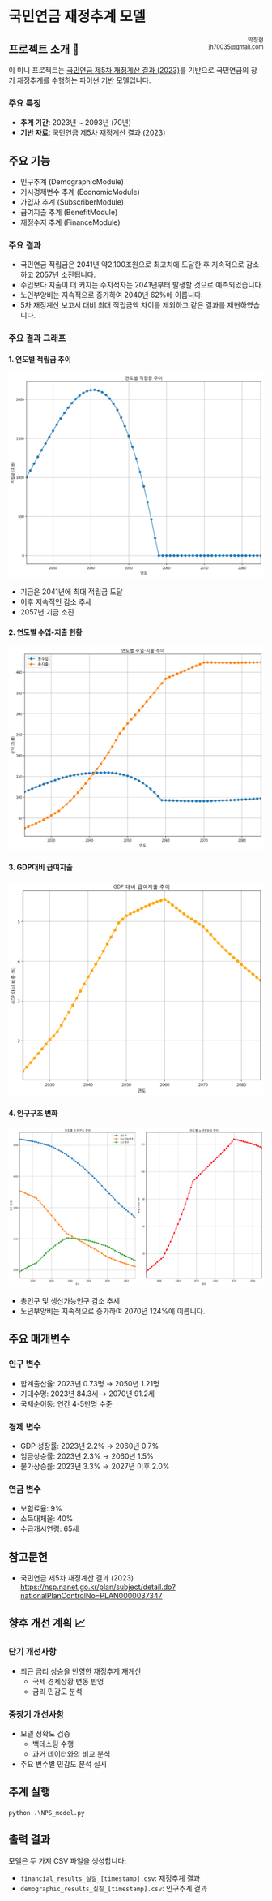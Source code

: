 # 국민연금 재정추계 모델 



<div style="float: right; font-size: 0.8em; text-align: right;">
박정현<br>
jh70035@gmail.com<br>

</div>


## 프로젝트 소개 🚀

이 미니 프로젝트는 [국민연금 제5차 재정계산 결과 (2023)](https://nsp.nanet.go.kr/plan/subject/detail.do?nationalPlanControlNo=PLAN0000037347)를 기반으로 국민연금의 장기 재정추계를 수행하는 파이썬 기반 모델입니다. 

### 주요 특징
- **추계 기간**: 2023년 ~ 2093년 (70년)
- **기반 자료**: [국민연금 제5차 재정계산 결과 (2023)](https://nsp.nanet.go.kr/plan/subject/detail.do?nationalPlanControlNo=PLAN0000037347)

## 주요 기능
- 인구추계 (DemographicModule)
- 거시경제변수 추계 (EconomicModule)
- 가입자 추계 (SubscriberModule)
- 급여지출 추계 (BenefitModule)
- 재정수지 추계 (FinanceModule)

### 주요 결과
- 국민연금 적립금은 2041년 약2,100조원으로 최고치에 도달한 후 지속적으로 감소하고 2057년 소진됩니다.
- 수입보다 지출이 더 커지는 수지적자는 2041년부터 발생할 것으로 예측되었습니다. 
- 노인부양비는 지속적으로 증가하여 2040년 62%에 이릅니다. 
- 5차 재정계산 보고서 대비 최대 적립금액 차이를 제외하고  같은 결과를 재현하였습니다. 

### 주요 결과 그래프

#### 1. 연도별 적립금 추이
![적립금 결과](./images/nps_reserve_fund.png)
- 기금은 2041년에 최대 적립금 도달
- 이후 지속적인 감소 추세
- 2057년 기금 소진

#### 2. 연도별 수입-지출 현황
![수입-지출 결과](./images/nps_revenue_expenditure.png)

#### 3. GDP대비 급여지출
![인구추계 결과](./images/nps_gdp_expenditure.png)


#### 4. 인구구조 변화
![인구추계 결과](./images/nps_demographic_indicators.png)
- 총인구 및 생산가능인구 감소 추세
- 노년부양비는 지속적으로 증가하여 2070년 124%에 이릅니다.



## 주요 매개변수
### 인구 변수
- 합계출산율: 2023년 0.73명 → 2050년 1.21명
- 기대수명: 2023년 84.3세 → 2070년 91.2세
- 국제순이동: 연간 4-5만명 수준

### 경제 변수
- GDP 성장률: 2023년 2.2% → 2060년 0.7%
- 임금상승률: 2023년 2.3% → 2060년 1.5%
- 물가상승률: 2023년 3.3% → 2027년 이후 2.0%

### 연금 변수
- 보험료율: 9%
- 소득대체율: 40%
- 수급개시연령: 65세

## 참고문헌
- 국민연금 제5차 재정계산 결과 (2023)
https://nsp.nanet.go.kr/plan/subject/detail.do?nationalPlanControlNo=PLAN0000037347


## 향후 개선 계획 📈

### 단기 개선사항
- 최근 금리 상승을 반영한 재정추계 재계산
  - 국제 경제상황 변동 반영
  - 금리 민감도 분석

### 중장기 개선사항
- 모델 정확도 검증
  - 백테스팅 수행
  - 과거 데이터와의 비교 분석
- 주요 변수별 민감도 분석 실시


## 추계 실행
```python .\NPS_model.py```


## 출력 결과
모델은 두 가지 CSV 파일을 생성합니다:
- `financial_results_실질_[timestamp].csv`: 재정추계 결과
- `demographic_results_실질_[timestamp].csv`: 인구추계 결과